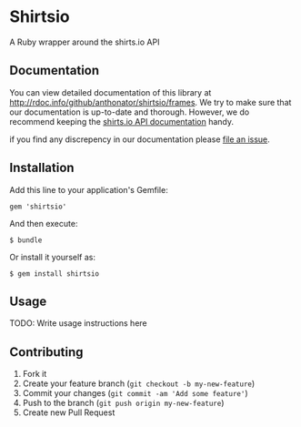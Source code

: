 # Shirtsio

A Ruby wrapper around the shirts.io API

## Documentation

You can view detailed documentation of this library at http://rdoc.info/github/anthonator/shirtsio/frames. We try to make sure that our documentation is up-to-date and thorough. However, we do recommend keeping the [shirts.io API documentation](https://www.shirts.io/docs/overview/) handy.

if you find any discrepency in our documentation please [file an issue](https://github.com/anthonator/shirtsio/issues).

## Installation

Add this line to your application's Gemfile:

    gem 'shirtsio'

And then execute:

    $ bundle

Or install it yourself as:

    $ gem install shirtsio

## Usage

TODO: Write usage instructions here

## Contributing

1. Fork it
2. Create your feature branch (`git checkout -b my-new-feature`)
3. Commit your changes (`git commit -am 'Add some feature'`)
4. Push to the branch (`git push origin my-new-feature`)
5. Create new Pull Request
